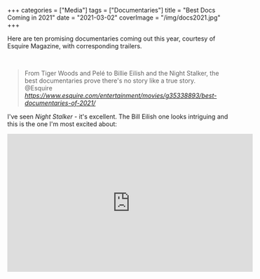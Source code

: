 +++
categories = ["Media"]
tags = ["Documentaries"]
title = "Best Docs Coming in 2021"
date = "2021-03-02"
coverImage = "/img/docs2021.jpg"
+++

Here are ten promising documentaries coming out this year, courtesy of Esquire Magazine, with corresponding trailers.

<!--more-->

<br>

<blockquote class="quoteback" darkmode="" data-title="The%20Best%20Documentaries%20of%202021%20Challenge%20Our%20Memory%20of%20the%20Past" data-author="@Esquire" cite="https://www.esquire.com/entertainment/movies/g35338893/best-documentaries-of-2021/">
                      From Tiger Woods and Pelé to Billie Eilish and the Night Stalker, the best documentaries prove there's no story like a true story.
                      <footer>@Esquire <cite><a href="https://www.esquire.com/entertainment/movies/g35338893/best-documentaries-of-2021/">https://www.esquire.com/entertainment/movies/g35338893/best-documentaries-of-2021/</a></cite></footer>
                      </blockquote>
                      <script note="" src="https://cdn.jsdelivr.net/gh/Blogger-Peer-Review/quotebacks@1/quoteback.js"></script>

I've seen *Night Stalker* - it's excellent. The Bill Eilish one looks intriguing and this is the one I'm most excited about: 

<iframe width="560" height="315" src="https://www.youtube.com/embed/UocEGvQ10OE" frameborder="0" allow="accelerometer; autoplay; clipboard-write; encrypted-media; gyroscope; picture-in-picture" allowfullscreen></iframe>
